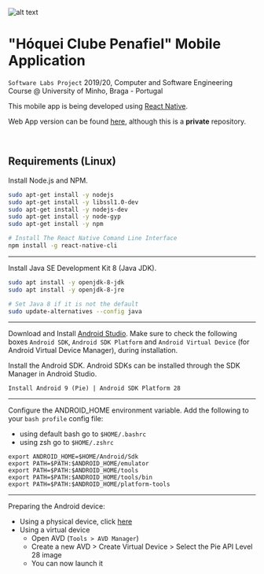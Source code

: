 ![alt text](http://hcpenafiel.pt/assets/images/logo.png "Hóquei Clube Penafiel")

# "Hóquei Clube Penafiel" Mobile Application


`Software Labs Project` 2019/20, Computer and Software Engineering Course @ University of Minho, Braga - Portugal

This mobile app is being developed using [React Native](https://facebook.github.io/react-native/).

Web App version can be found [here](https://github.com/git-antoniosousa/hcp-1), although this is a **private** repository.

<br >

## Requirements (Linux)

Install Node.js and NPM.

```bash
sudo apt-get install -y nodejs
sudo apt-get install -y libssl1.0-dev
sudo apt-get install -y nodejs-dev
sudo apt-get install -y node-gyp
sudo apt-get install -y npm

# Install The React Native Comand Line Interface
npm install -g react-native-cli
```
___
Install Java SE Development Kit 8 (Java JDK).

```bash
sudo apt install -y openjdk-8-jdk
sudo apt install -y openjdk-8-jre

# Set Java 8 if it is not the default
sudo update-alternatives --config java
```
___
Download and Install [Android Studio](https://developer.android.com/studio/index.html). Make sure to check the following boxes `Android SDK`, `Android SDK Platform` and `Android Virtual Device` (for Android Virtual Device Manager), during installation.

Install the Android SDK. Android SDKs can be installed through the SDK Manager in Android Studio.

```
Install Android 9 (Pie) | Android SDK Platform 28
```
___
Configure the ANDROID_HOME environment variable.
Add the following to your `bash profile` config file:
  * using default bash go to `$HOME/.bashrc`
  * using zsh go to `$HOME/.zshrc`
  
  ```
  export ANDROID_HOME=$HOME/Android/Sdk
  export PATH=$PATH:$ANDROID_HOME/emulator
  export PATH=$PATH:$ANDROID_HOME/tools
  export PATH=$PATH:$ANDROID_HOME/tools/bin
  export PATH=$PATH:$ANDROID_HOME/platform-tools
  ```
___
Preparing the Android device:
  * Using a physical device, click [here](https://facebook.github.io/react-native/docs/running-on-device)
  * Using a virtual device
    * Open AVD (`Tools > AVD Manager`)
    * Create a new AVD > Create Virtual Device > Select the Pie API Level 28 image
    * You can now launch it
